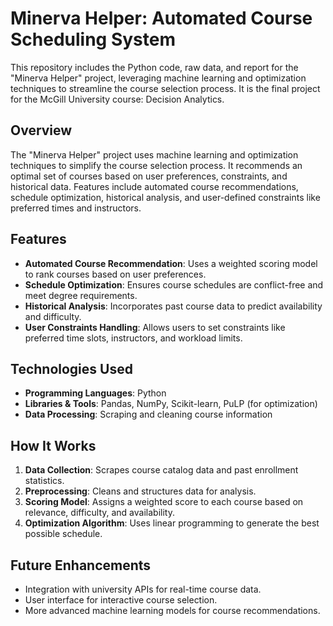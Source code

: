 # Minerva Helper: Automated Course Scheduling System

This repository includes the Python code, raw data, and report for the "Minerva Helper" project, leveraging machine learning and optimization techniques to streamline the course selection process. It is the final project for the McGill University course: Decision Analytics.

## Overview

The "Minerva Helper" project uses machine learning and optimization techniques to simplify the course selection process. It recommends an optimal set of courses based on user preferences, constraints, and historical data. Features include automated course recommendations, schedule optimization, historical analysis, and user-defined constraints like preferred times and instructors.

## Features
- **Automated Course Recommendation**: Uses a weighted scoring model to rank courses based on user preferences.
- **Schedule Optimization**: Ensures course schedules are conflict-free and meet degree requirements.
- **Historical Analysis**: Incorporates past course data to predict availability and difficulty.
- **User Constraints Handling**: Allows users to set constraints like preferred time slots, instructors, and workload limits.

## Technologies Used
- **Programming Languages**: Python
- **Libraries & Tools**: Pandas, NumPy, Scikit-learn, PuLP (for optimization)
- **Data Processing**: Scraping and cleaning course information

## How It Works
1. **Data Collection**: Scrapes course catalog data and past enrollment statistics.
2. **Preprocessing**: Cleans and structures data for analysis.
3. **Scoring Model**: Assigns a weighted score to each course based on relevance, difficulty, and availability.
4. **Optimization Algorithm**: Uses linear programming to generate the best possible schedule.

## Future Enhancements
- Integration with university APIs for real-time course data.
- User interface for interactive course selection.
- More advanced machine learning models for course recommendations.
